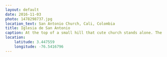 ```yaml
---
layout: default
date: 2016-11-03
photo: 1478298737.jpg
location_text: San Antonio Church, Cali, Colombia
title: Iglesia de San Antonio
caption: At the top of a small hill that cute church stands alone. The view from the entrance of the city is very nice. I couldn't get in as it was closed.
location:
    latitude: 3.447559
    longitude: -76.5416796
---
```

